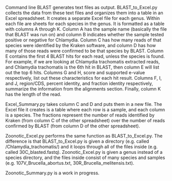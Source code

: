 Command line BLAST generates text files as output. BLAST_to_Excel.py collects the data from these text files and organizes them into a table in an Excel spreadsheet. It creates a separate Excel file for each genus. Within each file are sheets for each species in the genus. It is formatted as a table with columns A through K. Column A has the sample name (basically the file that BLAST was run on) and column B indicates whether the sample tested positive or negative for Chlamydia. Column C has how many reads of that species were identified by the Kraken software, and column D has how many of those reads were confirmed to be that species by BLAST. Column E contains the first 4 BLAST hits for each read, unless the species is found. For example, if we are looking at Chlamydia trachomatis extracted reads, and Chlamydia trachomatis is the 6th hit in BLAST, then column E will list out the top 6 hits. Columns G and H, score and supported e-value respectively, list out these characteristics for each hit result. Columns F, I, and J, region/CDS, percent identity, and fraction identity respectively, summarize the information from the alignments section. Finally, column K has the length of the read.

Excel_Summary.py takes column C and D and puts them in a new file. The Excel file it creates is a table where each row is a sample, and each column is a species. The fractions represent the number of reads identified by Kraken (from column C of the other spreadsheet) over the number of reads confirmed by BLAST (from column D of the other spreadsheet).

Zoonotic_Excel.py performs the same function as BLAST_to_Excel.py. The difference is that BLAST_to_Excel.py is given a directory (e.g. called /Chlamydia_trachomatis/) and it loops through all of the files inside (e.g. called 30C_blasted.fastq). Zoonotic_Excel.py is given a genus instead of a species directory, and the files inside consist of many species and samples (e.g. 107V_Brucella_abortus.txt, 30R_Brucella_melitensis.txt).

Zoonotic_Summary.py is a work in progress.
